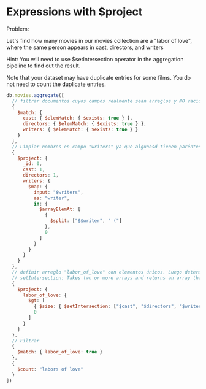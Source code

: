 # Expressions with $project
Problem:

Let's find how many movies in our movies collection are a "labor of love", where the same person appears in cast, directors, and writers

Hint: You will need to use $setIntersection operator in the aggregation pipeline to find out the result.

Note that your dataset may have duplicate entries for some films. You do not need to count the duplicate entries.
```js
db.movies.aggregate([
  // filtrar documentos cuyos campos realmente sean arreglos y NO vacios
  {
    $match: {
      cast: { $elemMatch: { $exists: true } },
      directors: { $elemMatch: { $exists: true } },
      writers: { $elemMatch: { $exists: true } }
    }
  },
  // Limpiar nombres en campo "writers" ya que algunosd tienen paréntesis
  {
    $project: {
      _id: 0,
      cast: 1,
      directors: 1,
      writers: {
        $map: {
          input: "$writers",
          as: "writer",
          in: {
            $arrayElemAt: [
              {
                $split: ["$$writer", " ("]
              },
              0
            ]
          }
        }
      }
    }
  },
  // definir arreglo "labor_of_love" con elementos únicos. Luego determinar su tamaño.
  // setIntersection: Takes two or more arrays and returns an array that contains the elements that appear in every input array.
  {
    $project: {
      labor_of_love: {
        $gt: [
          { $size: { $setIntersection: ["$cast", "$directors", "$writers"] } },
          0
        ]
      }
    }
  },
  // Filtrar
  {
    $match: { labor_of_love: true }
  },
  {
    $count: "labors of love"
  }
])
```
